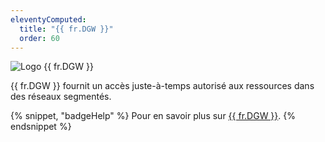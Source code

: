 ```yaml
---
eleventyComputed:
  title: "{{ fr.DGW }}"
  order: 60
---
```

![Logo {{ fr.DGW }}](https://cdnweb.devolutions.net/images/projects/gateway/logos/gateway-color-shadow.svg)

{{ fr.DGW }} fournit un accès juste-à-temps autorisé aux ressources dans des réseaux segmentés.

{% snippet, "badgeHelp" %}
Pour en savoir plus sur [{{ fr.DGW }}](/dgw/overview/what-is-dgw/).
{% endsnippet %}